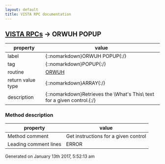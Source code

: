 ```yaml
---
layout: default
title: VISTA RPC documentation
---
```




## [VISTA RPCs](TableOfContent.md) &#8594; ORWUH POPUP 

 property | value 
--- | --- 
 label | {::nomarkdown}ORWUH POPUP{:/}
 tag | {::nomarkdown}POPUP{:/}
 routine | [ORWUH](http://code.osehra.org/dox/Routine_ORWUH_source.html)
 return value type | {::nomarkdown}ARRAY{:/}
 description | {::nomarkdown}Retrieves the \What's This\ text for a given control.{:/}


### Method description

 property | value 
--- | --- 
 Method comment | Get instructions for a given control
 Leading comment lines | ERROR




 Generated on January 13th 2017, 5:52:13 am